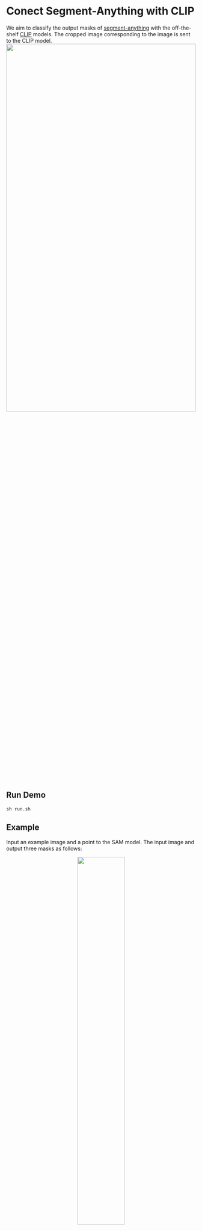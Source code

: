 # Conect Segment-Anything with CLIP
We aim to classify the output masks of [segment-anything](https://github.com/facebookresearch/segment-anything) with the off-the-shelf [CLIP](https://github.com/openai/CLIP) models. The cropped image corresponding to the image is sent to the CLIP model.
<img src="https://github.com/PengtaoJiang/SAM-CLIP/blob/main/imgs/pipeline.png" width="100%" height="50%">

## Run Demo
```
sh run.sh
```

## Example 
Input an example image and a point to the SAM model. The input image and output three masks as follows:
<center><img src="https://github.com/PengtaoJiang/SAM-CLIP/blob/main/imgs/ADE_val_00000001.jpg" width="50%" height="50%"></center>
The three masks and corresponding predicted category are as follows:
<img src="https://github.com/PengtaoJiang/SAM-CLIP/blob/main/outs/ADE_val_00000001/0.png" width="25%" height="50%">
<img src="https://github.com/PengtaoJiang/SAM-CLIP/blob/main/outs/ADE_val_00000001/1.png" width="25%" height="50%">
<img src="https://github.com/PengtaoJiang/SAM-CLIP/blob/main/outs/ADE_val_00000001/2.png" width="25%" height="50%">